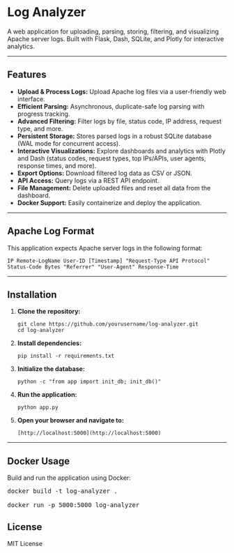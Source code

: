# Log Analyzer

A web application for uploading, parsing, storing, filtering, and visualizing Apache server logs. Built with Flask, Dash, SQLite, and Plotly for interactive analytics.

---

## Features

- **Upload & Process Logs:** Upload Apache log files via a user-friendly web interface.
- **Efficient Parsing:** Asynchronous, duplicate-safe log parsing with progress tracking.
- **Advanced Filtering:** Filter logs by file, status code, IP address, request type, and more.
- **Persistent Storage:** Stores parsed logs in a robust SQLite database (WAL mode for concurrent access).
- **Interactive Visualizations:** Explore dashboards and analytics with Plotly and Dash (status codes, request types, top IPs/APIs, user agents, response times, and more).
- **Export Options:** Download filtered log data as CSV or JSON.
- **API Access:** Query logs via a REST API endpoint.
- **File Management:** Delete uploaded files and reset all data from the dashboard.
- **Docker Support:** Easily containerize and deploy the application.

---

## Apache Log Format

This application expects Apache server logs in the following format:

``` IP Remote-LogName User-ID [Timestamp] "Request-Type API Protocol" Status-Code Bytes "Referrer" "User-Agent" Response-Time ```


---

## Installation

1. **Clone the repository:**
    ```
    git clone https://github.com/yourusername/log-analyzer.git
    cd log-analyzer
    ```
2. **Install dependencies:**
    ```
    pip install -r requirements.txt
    ```
3. **Initialize the database:**
    ```
    python -c "from app import init_db; init_db()"
    ```
4. **Run the application:**
    ```
    python app.py
    ```
5. **Open your browser and navigate to:**  
   ```
   [http://localhost:5000](http://localhost:5000)
    ```

---

## Docker Usage

Build and run the application using Docker:

<pre>docker build -t log-analyzer .
    
docker run -p 5000:5000 log-analyzer </pre>

## License

MIT License


